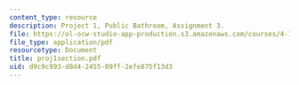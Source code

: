 ```yaml
---
content_type: resource
description: Project 1, Public Bathroom, Assignment 3.
file: https://ol-ocw-studio-app-production.s3.amazonaws.com/courses/4-104-architectural-design-intentions-spring-2004/d9c9c993d8d4245509ff2efe875f13d3_proj1section.pdf
file_type: application/pdf
resourcetype: Document
title: proj1section.pdf
uid: d9c9c993-d8d4-2455-09ff-2efe875f13d3
---
```

